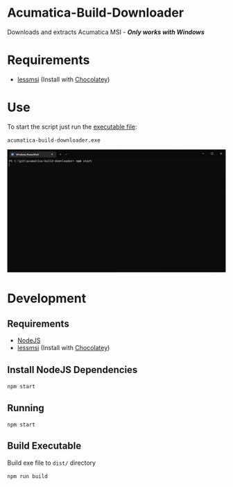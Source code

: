 # Acumatica-Build-Downloader
Downloads and extracts Acumatica MSI - **_Only works with Windows_**

# Requirements
-   [lessmsi](https://lessmsi.activescott.com/) (Install with [Chocolatey](https://chocolatey.org/install))

# Use
To start the script just run the [executable file](https://github.com/EvanTrow/acumatica-build-downloader/releases):
```shell
acumatica-build-downloader.exe
```

![Use](./doc/acuamtica-build-downloader.gif 'Running Example')
# Development

## Requirements
-   [NodeJS](https://nodejs.org/en/download/)
-   [lessmsi](https://lessmsi.activescott.com/) (Install with [Chocolatey](https://chocolatey.org/install))

## Install NodeJS Dependencies
```shell
npm start
```

## Running
```shell
npm start
```

## Build Executable
Build exe file to `dist/` directory
```shell
npm run build
```
